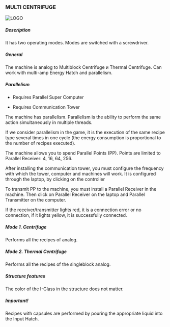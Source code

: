 ### MULTI CENTRIFUGE
![LOGO](https://gtimpact.space/media/gregtech/ParCentrifuge.png)
##### Description
It has two operating modes. Modes are switched with a screwdriver.
##### General
The machine is analog to Multiblock Centrifuge и Thermal Centrifuge. Can work with multi-amp Energy Hatch and parallelism.
##### Parallelism
- Requires Parallel Super Computer

- Requires Communication Tower

The machine has parallelism. Parallelism is the ability to perform the same action simultaneously in multiple threads.

If we consider parallelism in the game, it is the execution of the same recipe type several times in one cycle (the energy consumption is proportional to the number of recipes executed).
The machine allows you to spend Parallel Points (PP). Points are limited to Parallel Receiver: 4, 16, 64, 256.

After installing the communication tower, you must configure the frequency with which the tower, computer and machines will work. It is configured through the laptop, by clicking on the controller
To transmit PP to the machine, you must install a Parallel Receiver in the machine. Then click on Parallel Receiver on the laptop and Parallel Transmitter on the computer.

If the receiver/transmitter lights red, it is a connection error or no connection, if it lights yellow, it is successfully connected.
##### Mode 1. Centrifuge
Performs all the recipes of analog.
##### Mode 2. Thermal Centrifuge
Performs all the recipes of the singleblock analog.
##### Structure features
The color of the I-Glass in the structure does not matter.
##### Important!
Recipes with capsules are performed by pouring the appropriate liquid into the Input Hatch.

